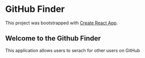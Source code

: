 # GitHub Finder

This project was bootstrapped with [Create React App](https://github.com/facebook/create-react-app).

## Welcome to the Github Finder

This application allows users to serach for other users on GitHub
